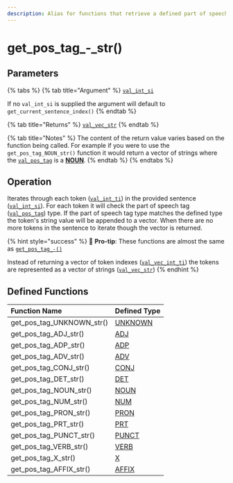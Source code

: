 ```yaml
---
description: Alias for functions that retrieve a defined part of speech tag type
---
```


# get\_pos\_tag\_-\_str\(\)

## Parameters

{% tabs %}
{% tab title="Argument" %}
[`val_int_si`](../../variable-types/val_int_si.md)

If no `val_int_si` is supplied the argument will default to `get_current_sentence_index()`
{% endtab %}

{% tab title="Returns" %}
[`val_vec_str`](../../variable-types/val_vec_str.md)
{% endtab %}

{% tab title="Notes" %}
The content of the return value varies based on the function being called. For example if you were to use the `get_pos_tag_NOUN_str()` function it would return a vector of strings where the [`val_pos_tag`](../../variable-types/val_pos_tag.md) is a [**NOUN**](../../../definitions/parts-of-speech/noun.md).
{% endtab %}
{% endtabs %}

## Operation

Iterates through each token \([`val_int_ti`](../../variable-types/val_int_ti.md)\) in the provided sentence \([`val_int_si`](../../variable-types/val_int_si.md)\). For each token it will check the part of speech tag \([`val_pos_tag`](../../variable-types/val_pos_tag.md)\) type. If the part of speech tag type matches the defined type the token's string value will be appended to a vector. When there are no more tokens in the sentence to iterate though the vector is returned.

{% hint style="success" %}
🥇 **Pro-tip**: These functions are almost the same as [`get_pos_tag_-()`](get_pos_tag_.md)

Instead of returning a vector of token indexes \([`val_vec_int_ti`](../../variable-types/val_vec_int_ti.md)\) the tokens are represented as a vector of strings \([`val_vec_str`](../../variable-types/val_vec_str.md)\)
{% endhint %}

## Defined Functions

| Function Name | Defined Type |
| :--- | :--- |
| get\_pos\_tag\_UNKNOWN\_str\(\) | [UNKNOWN](../../../definitions/parts-of-speech/unknown.md) |
| get\_pos\_tag\_ADJ\_str\(\) | [ADJ](../../../definitions/parts-of-speech/adj.md) |
| get\_pos\_tag\_ADP\_str\(\) | [ADP](../../../definitions/parts-of-speech/adp.md) |
| get\_pos\_tag\_ADV\_str\(\) | [ADV](../../../definitions/parts-of-speech/adv.md) |
| get\_pos\_tag\_CONJ\_str\(\) | [CONJ](../../../definitions/parts-of-speech/conj.md) |
| get\_pos\_tag\_DET\_str\(\) | [DET](../../../definitions/parts-of-speech/det.md) |
| get\_pos\_tag\_NOUN\_str\(\) | [NOUN](../../../definitions/parts-of-speech/noun.md) |
| get\_pos\_tag\_NUM\_str\(\) | [NUM](../../../definitions/parts-of-speech/num.md) |
| get\_pos\_tag\_PRON\_str\(\) | [PRON](../../../definitions/parts-of-speech/pron.md) |
| get\_pos\_tag\_PRT\_str\(\) | [PRT](../../../definitions/parts-of-speech/prt.md) |
| get\_pos\_tag\_PUNCT\_str\(\) | [PUNCT](../../../definitions/parts-of-speech/punct.md) |
| get\_pos\_tag\_VERB\_str\(\) | [VERB](../../../definitions/parts-of-speech/verb.md) |
| get\_pos\_tag\_X\_str\(\) | [X](../../../definitions/parts-of-speech/x.md) |
| get\_pos\_tag\_AFFIX\_str\(\) | [AFFIX](../../../definitions/parts-of-speech/affix.md) |


